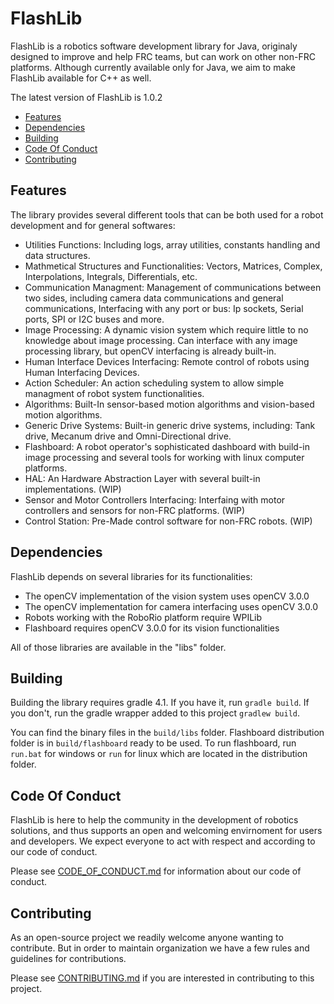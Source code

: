 # FlashLib
FlashLib is a robotics software development library for Java, originaly designed to improve and help FRC teams, but can work on other non-FRC platforms. Although currently available only for Java, we aim to make FlashLib available for C++ as well.

The latest version of FlashLib is 1.0.2

- [Features](#features)
- [Dependencies](#dependencies)
- [Building](#building)
- [Code Of Conduct](#code-of-conduct)
- [Contributing](#contributing)

## Features

The library provides several different tools that can be both used for a robot development and for general softwares:
- Utilities Functions: Including logs, array utilities, constants handling and data structures.
- Mathmetical Structures and Functionalities: Vectors, Matrices, Complex, Interpolations, Integrals, Differentials, etc.
- Communication Managment: Management of communications between two sides, including camera data communications and general communications, Interfacing with any port or bus: Ip sockets, Serial ports, SPI or I2C buses and more.
- Image Processing: A dynamic vision system which require little to no knowledge about image processing. Can interface with any image processing library, but openCV interfacing is already built-in. 
- Human Interface Devices Interfacing: Remote control of robots using Human Interfacing Devices.
- Action Scheduler: An action scheduling system to allow simple managment of robot system functionalities.
- Algorithms: Built-In sensor-based motion algorithms and vision-based motion algorithms.
- Generic Drive Systems: Built-in generic drive systems, including: Tank drive, Mecanum drive and Omni-Directional drive.
- Flashboard: A robot operator's sophisticated dashboard with build-in image processing and several tools for working with linux computer platforms.
- HAL: An Hardware Abstraction Layer with several built-in implementations. (WIP)
- Sensor and Motor Controllers Interfacing: Interfaing with motor controllers and sensors for non-FRC platforms. (WIP)
- Control Station: Pre-Made control software for non-FRC robots. (WIP)

## Dependencies

FlashLib depends on several libraries for its functionalities:
- The openCV implementation of the vision system uses openCV 3.0.0
- The openCV implementation for camera interfacing uses openCV 3.0.0
- Robots working with the RoboRio platform require WPILib
- Flashboard requires openCV 3.0.0 for its vision functionalities

All of those libraries are available in the "libs" folder.

## Building

Building the library requires gradle 4.1. If you have it, run ```gradle build```.
If you don't, run the gradle wrapper added to this project ```gradlew build```.

You can find the binary files in the ```build/libs``` folder. Flashboard distribution folder is in ```build/flashboard``` ready to be
used. To run flashboard, run ```run.bat``` for windows or ```run``` for linux which are located in the distribution folder.

## Code Of Conduct

FlashLib is here to help the community in the development of robotics solutions, and thus supports an open and welcoming 
envirnoment for users and developers. We expect everyone to act with respect and according to our code of conduct.

Please see [CODE_OF_CONDUCT.md](CODE_OF_CONDUCT.md) for information about our code of conduct.

## Contributing

As an open-source project we readily welcome anyone wanting to contribute. But in order to maintain organization we have a few
rules and guidelines for contributions.

Please see [CONTRIBUTING.md](CONTRIBUTING.md) if you are interested in contributing to this project.
